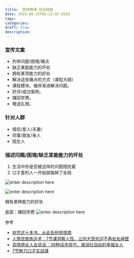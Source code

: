 ```yaml
---
title:  荔枝微课-社交技能
date: 2019-08-25T05:22:07.016Z
tags: 
categories:
draft: true
description: 
---
```



### 宣传文案

- 列举问题/困境/痛点
- 缺乏某能能力的坏处
- 拥有某项能力的好处
- 解决这些痛点的方式（课程大纲）
- 课程模块，循序渐进解决问题。
- 好评/成功案例。
- 赚回学费。
- 赠送礼物。


### 针对人群
- 情侣/爱人/夫妻/
- 同事/朋友/亲人
- 陌生人



### 描述问题/困境/缺乏某能能力的坏处

1. 生活中你是否被这样的问题困扰着
2. 口才差的人一开始就输掉了全局


![enter description here](https://i.loli.net/2019/08/25/oSb2xntIMC7PNTm.png)


![enter description here](https://markdown.xiaoshujiang.com/img/spinner.gif "[[[1566711126833]]]" )




拥有某种能力的好处


底部：赚回学费
![enter description here](https://i.loli.net/2019/08/25/7VJOkbodtQHemxr.png)



参考 

- [听完这十本书，从此告别低情商](https://m.lizhiweike.com/channel2/57046?)
- [人情世故练达术：7节课洞察人性，让你大受欢迎不再处处碰壁](https://m.lizhiweike.com/channel2/415308?)
- [高情商女人会说话：36种话术技巧，做谈吐自如的幸福女人](https://m.lizhiweike.com/channel2/166836?)
- [7节魅力口才实战课](https://m.lizhiweike.com/channel2/404292?)